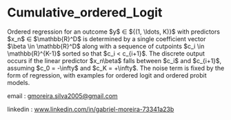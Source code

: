 # Cumulative_ordered_Logit

Ordered regression for an outcome $y\$ $\in$ $\{(1, \ldots, K\)}\$ with predictors $x_n\$ $\in$ $\mathbb{R}^D\$ is determined by a single coefficient vector $\beta \in \mathbb{R}^D\$ along with a sequence of cutpoints $c_i \in \mathbb{R}^{K-1}\$ sorted so that $c_i < c_{i+1}\$. The discrete output occurs if the linear predictor $x_n\beta\$ falls between $c_i\$ and $c_{i+1}\$, assuming $c_0 = -\infty\$ and $c_K = +\infty\$. The noise term is fixed by the form of regression, with examples for ordered logit and ordered probit models.

email : gmoreira.silva2005@gmail.com

linkedin : www.linkedin.com/in/gabriel-moreira-73341a23b
